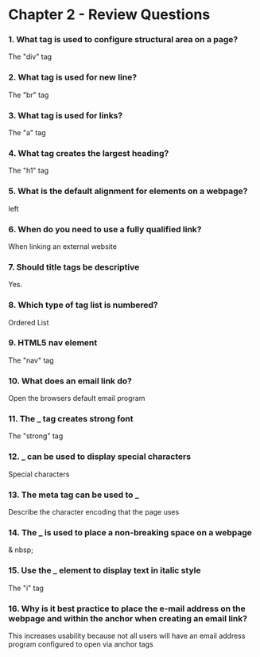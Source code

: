 # Chapter 2 - Review Questions
### 1. What tag is used to configure structural area on a page?
The "div" tag
### 2. What tag is used for new line?
The "br" tag
### 3. What tag is used for links?
The "a" tag
### 4. What tag creates the largest heading?
The "h1" tag
### 5. What is the default alignment for elements on a webpage?
left
### 6. When do you need to use a fully qualified link?
When linking an external website
### 7. Should title tags be descriptive
Yes.
### 8. Which type of tag list is numbered?
Ordered List
### 9. HTML5 nav element
The "nav" tag
### 10. What does an email link do?
Open the browsers default email program
### 11. The _ tag creates strong font
The "strong" tag
### 12. _ can be used to display special characters
Special characters
### 13. The meta tag can be used to _
Describe the character encoding that the page uses
### 14. The _ is used to place a non-breaking space on a webpage
& nbsp;
### 15. Use the _ element to display text in italic style
The "i" tag
### 16. Why is it best practice to place the e-mail address on the webpage and within the anchor when creating an email link?
This increases usability because not all users will have an email address program configured to open via anchor tags
